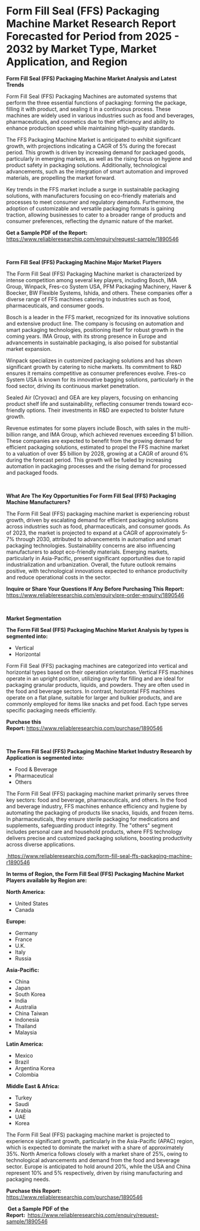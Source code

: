 <p><h1>Form Fill Seal (FFS) Packaging Machine Market Research Report Forecasted for Period from 2025 -  2032 by Market Type, Market Application, and Region</h1></p><p><strong>Form Fill Seal (FFS) Packaging Machine Market Analysis and Latest Trends</strong></p>
<p><p>Form Fill Seal (FFS) Packaging Machines are automated systems that perform the three essential functions of packaging: forming the package, filling it with product, and sealing it in a continuous process. These machines are widely used in various industries such as food and beverages, pharmaceuticals, and cosmetics due to their efficiency and ability to enhance production speed while maintaining high-quality standards.</p><p>The FFS Packaging Machine Market is anticipated to exhibit significant growth, with projections indicating a CAGR of 5% during the forecast period. This growth is driven by increasing demand for packaged goods, particularly in emerging markets, as well as the rising focus on hygiene and product safety in packaging solutions. Additionally, technological advancements, such as the integration of smart automation and improved materials, are propelling the market forward. </p><p>Key trends in the FFS market include a surge in sustainable packaging solutions, with manufacturers focusing on eco-friendly materials and processes to meet consumer and regulatory demands. Furthermore, the adoption of customizable and versatile packaging formats is gaining traction, allowing businesses to cater to a broader range of products and consumer preferences, reflecting the dynamic nature of the market.</p></p>
<p><strong>Get a Sample PDF of the Report:&nbsp;</strong> <a href="https://www.reliableresearchiq.com/enquiry/request-sample/1890546?utm_campaign=3049&utm_medium=2&utm_source=Github&utm_content=ia&utm_term=12042025&utm_id=form-fill-seal-ffs-packaging-machine">https://www.reliableresearchiq.com/enquiry/request-sample/1890546</a></p>
<p>&nbsp;</p>
<p><strong>Form Fill Seal (FFS) Packaging Machine Major Market Players</strong></p>
<p><p>The Form Fill Seal (FFS) Packaging Machine market is characterized by intense competition among several key players, including Bosch, IMA Group, Winpack, Fres-co System USA, PFM Packaging Machinery, Haver & Boecker, BW Flexible Systems, Ishida, and others. These companies offer a diverse range of FFS machines catering to industries such as food, pharmaceuticals, and consumer goods.</p><p>Bosch is a leader in the FFS market, recognized for its innovative solutions and extensive product line. The company is focusing on automation and smart packaging technologies, positioning itself for robust growth in the coming years. IMA Group, with its strong presence in Europe and advancements in sustainable packaging, is also poised for substantial market expansion.</p><p>Winpack specializes in customized packaging solutions and has shown significant growth by catering to niche markets. Its commitment to R&D ensures it remains competitive as consumer preferences evolve. Fres-co System USA is known for its innovative bagging solutions, particularly in the food sector, driving its continuous market penetration.</p><p>Sealed Air (Cryovac) and GEA are key players, focusing on enhancing product shelf life and sustainability, reflecting consumer trends toward eco-friendly options. Their investments in R&D are expected to bolster future growth.</p><p>Revenue estimates for some players include Bosch, with sales in the multi-billion range, and IMA Group, which achieved revenues exceeding $1 billion. These companies are expected to benefit from the growing demand for efficient packaging solutions, estimated to propel the FFS machine market to a valuation of over $5 billion by 2028, growing at a CAGR of around 6% during the forecast period. This growth will be fueled by increasing automation in packaging processes and the rising demand for processed and packaged foods.</p></p>
<p>&nbsp;</p>
<p><strong>What Are The Key Opportunities For Form Fill Seal (FFS) Packaging Machine Manufacturers?</strong></p>
<p><p>The Form Fill Seal (FFS) packaging machine market is experiencing robust growth, driven by escalating demand for efficient packaging solutions across industries such as food, pharmaceuticals, and consumer goods. As of 2023, the market is projected to expand at a CAGR of approximately 5-7% through 2030, attributed to advancements in automation and smart packaging technologies. Sustainability concerns are also influencing manufacturers to adopt eco-friendly materials. Emerging markets, particularly in Asia-Pacific, present significant opportunities due to rapid industrialization and urbanization. Overall, the future outlook remains positive, with technological innovations expected to enhance productivity and reduce operational costs in the sector.</p></p>
<p><strong>Inquire or Share Your Questions If Any Before Purchasing This Report:</strong> <a href="https://www.reliableresearchiq.com/enquiry/pre-order-enquiry/1890546?utm_campaign=3049&utm_medium=2&utm_source=Github&utm_content=ia&utm_term=12042025&utm_id=form-fill-seal-ffs-packaging-machine">https://www.reliableresearchiq.com/enquiry/pre-order-enquiry/1890546</a></p>
<p>&nbsp;</p>
<p><strong>Market Segmentation</strong></p>
<p><strong>The Form Fill Seal (FFS) Packaging Machine Market Analysis by types is segmented into:</strong></p>
<p><ul><li>Vertical</li><li>Horizontal</li></ul></p>
<p><p>Form Fill Seal (FFS) packaging machines are categorized into vertical and horizontal types based on their operation orientation. Vertical FFS machines operate in an upright position, utilizing gravity for filling and are ideal for packaging granular products, liquids, and powders. They are often used in the food and beverage sectors. In contrast, horizontal FFS machines operate on a flat plane, suitable for larger and bulkier products, and are commonly employed for items like snacks and pet food. Each type serves specific packaging needs efficiently.</p></p>
<p><strong>Purchase this Report:&nbsp;</strong><a href="https://www.reliableresearchiq.com/purchase/1890546?utm_campaign=3049&utm_medium=2&utm_source=Github&utm_content=ia&utm_term=12042025&utm_id=form-fill-seal-ffs-packaging-machine">https://www.reliableresearchiq.com/purchase/1890546</a></p>
<p>&nbsp;</p>
<p><strong>The Form Fill Seal (FFS) Packaging Machine Market Industry Research by Application is segmented into:</strong></p>
<p><ul><li>Food & Beverage</li><li>Pharmaceutical</li><li>Others</li></ul></p>
<p><p>The Form Fill Seal (FFS) packaging machine market primarily serves three key sectors: food and beverage, pharmaceuticals, and others. In the food and beverage industry, FFS machines enhance efficiency and hygiene by automating the packaging of products like snacks, liquids, and frozen items. In pharmaceuticals, they ensure sterile packaging for medications and supplements, safeguarding product integrity. The "others" segment includes personal care and household products, where FFS technology delivers precise and customized packaging solutions, boosting productivity across diverse applications.</p></p>
<p><a href="https://www.reliableresearchiq.com/form-fill-seal-ffs-packaging-machine-r1890546?utm_campaign=3049&utm_medium=2&utm_source=Github&utm_content=ia&utm_term=12042025&utm_id=form-fill-seal-ffs-packaging-machine">&nbsp;https://www.reliableresearchiq.com/form-fill-seal-ffs-packaging-machine-r1890546</a></p>
<p><strong>In terms of Region, the Form Fill Seal (FFS) Packaging Machine Market Players available by Region are:</strong></p>
<p>
    <p> <strong> North America: </strong>
        <ul>
            <li>United States</li>
            <li>Canada</li>
        </ul>
        </p> 
    <p> <strong> Europe: </strong>
        <ul>
            <li>Germany</li>
            <li>France</li>
            <li>U.K.</li>
            <li>Italy</li>
            <li>Russia</li>
        </ul>
        </p> 
    <p> <strong> Asia-Pacific: </strong>
        <ul>
            <li>China</li>
            <li>Japan</li>
            <li>South Korea</li>
            <li>India</li>
            <li>Australia</li>
            <li>China Taiwan</li>
            <li>Indonesia</li>
            <li>Thailand</li>
            <li>Malaysia</li>
        </ul>
        </p> 
    <p> <strong> Latin America: </strong>
        <ul>
            <li>Mexico</li>
            <li>Brazil</li>
            <li>Argentina Korea</li>
            <li>Colombia</li>
        </ul>
        </p> 
    <p> <strong> Middle East & Africa: </strong>
        <ul>
            <li>Turkey</li>
            <li>Saudi</li>
            <li>Arabia</li>
            <li>UAE</li>
            <li>Korea</li>
        </ul>
    </p>
    </p>
<p><p>The Form Fill Seal (FFS) packaging machine market is projected to experience significant growth, particularly in the Asia-Pacific (APAC) region, which is expected to dominate the market with a share of approximately 35%. North America follows closely with a market share of 25%, owing to technological advancements and demand from the food and beverage sector. Europe is anticipated to hold around 20%, while the USA and China represent 10% and 5% respectively, driven by rising manufacturing and packaging needs.</p></p>
<p><strong>Purchase this Report: </strong><a href="https://www.reliableresearchiq.com/purchase/1890546?utm_campaign=3049&utm_medium=2&utm_source=Github&utm_content=ia&utm_term=12042025&utm_id=form-fill-seal-ffs-packaging-machine">https://www.reliableresearchiq.com/purchase/1890546</a></p>
<p>&nbsp;<strong>Get a Sample PDF of the Report:&nbsp;&nbsp;</strong><a href="https://www.reliableresearchiq.com/enquiry/request-sample/1890546?utm_campaign=3049&utm_medium=2&utm_source=Github&utm_content=ia&utm_term=12042025&utm_id=form-fill-seal-ffs-packaging-machine">https://www.reliableresearchiq.com/enquiry/request-sample/1890546</a></p>
<p><strong></strong></p>
<p><p></p><p></p><p></p></p>